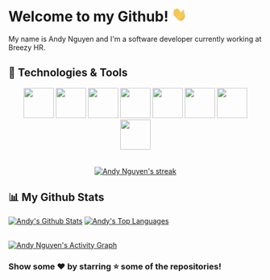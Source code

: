 # Welcome to my Github! <img src="https://raw.githubusercontent.com/andydnguyen/andydnguyen/master/wave.gif" width="30px">

My name is Andy Nguyen and I'm a software developer currently working at Breezy HR.

## 🔧 Technologies & Tools

<div align="center">
<img src="https://img.icons8.com/color/240/000000/html-5--v1.png" height="60" width="60"/>
<img src="https://img.icons8.com/color/240/000000/css3.png" height="60" width="60"/>
<img src="https://img.icons8.com/color/240/000000/javascript.png" height="60" width="60"/>
<img src="https://img.icons8.com/color/240/000000/nodejs.png" height="60" width="60"/>
<img src="https://img.icons8.com/color/240/000000/python.png" height="60" width="60"/>
<img src="https://img.icons8.com/color/240/000000/angularjs.png" height="60" width="60"/>
<img src="https://img.icons8.com/color/250/000000/mongodb.png" height="60" width="60"/>
<img src="https://img.icons8.com/color/240/000000/mysql-logo.png" height="60" width="60"/>
</div>

<br/>

<p align="center">
    <a href="https://github.com/andydnguyen/github-readme-streak-stats">
        <img title="streak stats" alt="Andy Nguyen's streak" src="https://github-readme-streak-stats.herokuapp.com/?user=andydnguyen&theme=black-ice&hide_border=true&stroke=0000&background=060A0CD0"/>
    </a>
</p>

## 📊 My Github Stats

  <a href="https://github.com/andydnguyen/github-readme-stats"><img alt="Andy's Github Stats" src="https://github-readme-stats.vercel.app/api?username=andydnguyen&show_icons=true&count_private=true&theme=react&hide_border=true&bg_color=0D1117" width="40%"/></a>
  <a href="https://github.com/andydnguyen/github-readme-stats"><img alt="Andy's Top Languages" src="https://github-readme-stats.vercel.app/api/top-langs/?username=andydnguyen&langs_count=8&count_private=true&layout=compact&theme=react&hide_border=true&bg_color=0D1117" width="40%" /></a>

<br/>
<a href="https://github.com/andydnguyen/github-readme-activity-graph"><img alt="Andy Nguyen's Activity Graph" src="https://activity-graph.herokuapp.com/graph?username=andydnguyen&bg_color=0D1117&color=5BCDEC&line=5BCDEC&point=FFFFFF&hide_border=true" /></a>

<br/>

### Show some ❤️ by starring ⭐ some of the repositories!
